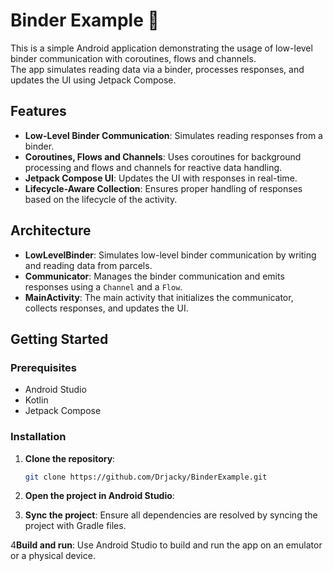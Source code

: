 # Binder Example 🤖

This is a simple Android application demonstrating the usage of low-level binder communication with coroutines, flows and channels.  
The app simulates reading data via a binder, processes responses, and updates the UI using Jetpack Compose.

## Features

- **Low-Level Binder Communication**: Simulates reading responses from a binder.
- **Coroutines, Flows and Channels**: Uses coroutines for background processing and flows and channels for reactive data handling.
- **Jetpack Compose UI**: Updates the UI with responses in real-time.
- **Lifecycle-Aware Collection**: Ensures proper handling of responses based on the lifecycle of the activity.

## Architecture

- **LowLevelBinder**: Simulates low-level binder communication by writing and reading data from parcels.
- **Communicator**: Manages the binder communication and emits responses using a `Channel` and a `Flow`.
- **MainActivity**: The main activity that initializes the communicator, collects responses, and updates the UI.

## Getting Started

### Prerequisites

- Android Studio
- Kotlin
- Jetpack Compose

### Installation

1. **Clone the repository**:
    ```bash
    git clone https://github.com/Drjacky/BinderExample.git
    ```

2. **Open the project in Android Studio**:

3. **Sync the project**: Ensure all dependencies are resolved by syncing the project with Gradle files.

4**Build and run**: Use Android Studio to build and run the app on an emulator or a physical device.


